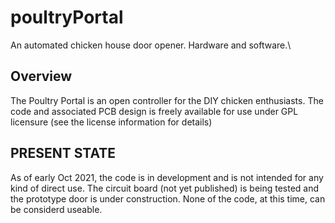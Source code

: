 # poultryPortal
An automated chicken house door opener.  Hardware and software.\

## Overview
The Poultry Portal is an open controller for the DIY chicken enthusiasts. The code and associated PCB design
is freely available for use under GPL licensure (see the license information for details)

## PRESENT STATE
As of early Oct 2021, the code is in development and is not intended for any kind of direct use. The circuit board (not yet published) is being 
tested and the prototype door is under construction.  None of the code, at this time, can be considerd useable.
